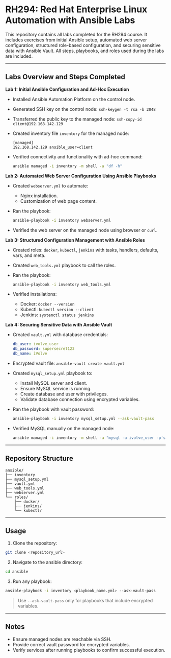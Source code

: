 # RH294: Red Hat Enterprise Linux Automation with Ansible Labs

This repository contains all labs completed for the RH294 course. It includes exercises from initial Ansible setup, automated web server configuration, structured role-based configuration, and securing sensitive data with Ansible Vault. All steps, playbooks, and roles used during the labs are included.

---

## Labs Overview and Steps Completed

**Lab 1: Initial Ansible Configuration and Ad-Hoc Execution**

* Installed Ansible Automation Platform on the control node.
* Generated SSH key on the control node: `ssh-keygen -t rsa -b 2048`
* Transferred the public key to the managed node: `ssh-copy-id client@192.168.142.129`
* Created inventory file `inventory` for the managed node:

  ```
  [managed]
  192.168.142.129 ansible_user=client
  ```
* Verified connectivity and functionality with ad-hoc command:

  ```bash
  ansible managed -i inventory -m shell -a "df -h"
  ```

**Lab 2: Automated Web Server Configuration Using Ansible Playbooks**

* Created `webserver.yml` to automate:

  * Nginx installation.
  * Customization of web page content.
* Ran the playbook:

  ```bash
  ansible-playbook -i inventory webserver.yml
  ```
* Verified the web server on the managed node using browser or `curl`.

**Lab 3: Structured Configuration Management with Ansible Roles**

* Created roles: `docker`, `kubectl`, `jenkins` with tasks, handlers, defaults, vars, and meta.
* Created `web_tools.yml` playbook to call the roles.
* Ran the playbook:

  ```bash
  ansible-playbook -i inventory web_tools.yml
  ```
* Verified installations:

  * Docker: `docker --version`
  * Kubectl: `kubectl version --client`
  * Jenkins: `systemctl status jenkins`

**Lab 4: Securing Sensitive Data with Ansible Vault**

* Created `vault.yml` with database credentials:

  ```yaml
  db_user: ivolve_user
  db_password: supersecret123
  db_name: iVolve
  ```
* Encrypted vault file: `ansible-vault create vault.yml`
* Created `mysql_setup.yml` playbook to:

  * Install MySQL server and client.
  * Ensure MySQL service is running.
  * Create database and user with privileges.
  * Validate database connection using encrypted variables.
* Ran the playbook with vault password:

  ```bash
  ansible-playbook -i inventory mysql_setup.yml --ask-vault-pass
  ```
* Verified MySQL manually on the managed node:

  ```bash
  ansible managed -i inventory -m shell -a "mysql -u ivolve_user -p'supersecret123' -e 'SHOW DATABASES;'"
  ```

---

## Repository Structure

```
ansible/
├── inventory
├── mysql_setup.yml
├── vault.yml
├── web_tools.yml
├── webserver.yml
└── roles/
    ├── docker/
    ├── jenkins/
    └── kubectl/
```

---

## Usage

1. Clone the repository:

```bash
git clone <repository_url>
```

2. Navigate to the ansible directory:

```bash
cd ansible
```

3. Run any playbook:

```bash
ansible-playbook -i inventory <playbook_name.yml> --ask-vault-pass
```

> Use `--ask-vault-pass` only for playbooks that include encrypted variables.

---

## Notes

* Ensure managed nodes are reachable via SSH.
* Provide correct vault password for encrypted variables.
* Verify services after running playbooks to confirm successful execution.
